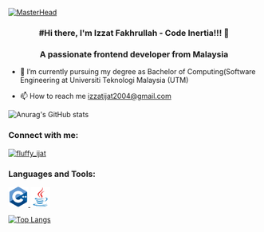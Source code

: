 


[![MasterHead](https://img.etimg.com/thumb/width-900,height-300,imgsize-638053,resizemode-75,msid-84146083/prime/technology-and-startups/booting-up-developer-economy-how-tech-startups-are-helping-coders-build-and-test-software-faster.jpg)](https://IZZATFAKHRULLAH.io)

 <h3 align="center"> #Hi there, I'm Izzat Fakhrullah - Code Inertia!!! 👋</h3> 
<h3 align="center">A passionate frontend developer from Malaysia</h3> 







 
- 🔭 I’m currently pursuing my degree as Bachelor of Computing(Software Engineering at Universiti Teknologi Malaysia (UTM) 
 
- 📫 How to reach me izzatijat2004@gmail.com


![Anurag's GitHub stats](https://github-readme-stats.vercel.app/api?username=IZZATFAKHRULLAH&show_icons=true&bg_color=0A0014&title_color=00FF75&icon_color=00FF75&text_color=DCFF05)

 
<h3 align="left">Connect with me:</h3> 
<p align="left"> 
<a href="https://instagram.com/fluffy_ijat" target="blank"><img align="center" src="https://raw.githubusercontent.com/rahuldkjain/github-profile-readme-generator/master/src/images/icons/Social/instagram.svg" alt="fluffy_ijat" height="30" width="40" /></a> 
</p> 
 
<h3 align="left">Languages and Tools:</h3> 
<p align="left"> <a href="https://www.w3schools.com/cpp/" target="_blank" rel="noreferrer"> <img src="https://raw.githubusercontent.com/devicons/devicon/master/icons/cplusplus/cplusplus-original.svg" alt="cplusplus" width="40" height="40"/> </a> <a href="https://www.java.com" target="_blank" rel="noreferrer"> <img src="https://raw.githubusercontent.com/devicons/devicon/master/icons/java/java-original.svg" alt="java" width="40" height="40"/> </a> </p>


[![Top Langs](https://github-readme-stats.vercel.app/api/top-langs/?username=IZZATFAKHRULLAH&layout=donut&bg_color=0A0014&text_color=EBFF00&title_color=00FF75)](https://github.com/IZZATFAKHRULLAH/github-readme-stats)

